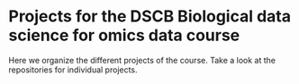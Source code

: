 # Projects for the DSCB Biological data science for omics data course

Here we organize the different projects of the course. Take a look at the repositories for individual projects.
